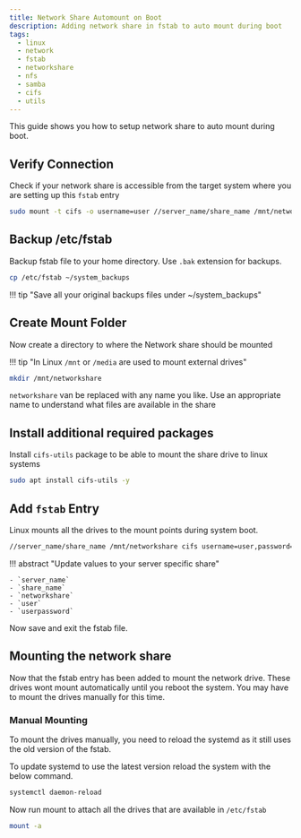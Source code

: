 ```yaml
---
title: Network Share Automount on Boot
description: Adding network share in fstab to auto mount during boot
tags:
  - linux
  - network
  - fstab
  - networkshare
  - nfs
  - samba
  - cifs
  - utils
---
```


This guide shows you how to setup network share to auto mount during boot.

## Verify Connection

Check if your network share is accessible from the target system where you are setting up this `fstab` entry

```bash
sudo mount -t cifs -o username=user //server_name/share_name /mnt/networkshare/
```

## Backup /etc/fstab

Backup fstab file to your home directory. Use `.bak` extension for backups.

```bash
cp /etc/fstab ~/system_backups
```

!!! tip "Save all your original backups files under ~/system_backups"

## Create Mount Folder

Now create a directory to where the Network share should be mounted

!!! tip "In Linux `/mnt` or `/media` are used to mount external drives"

```bash
mkdir /mnt/networkshare
```

`networkshare` van be replaced with any name you like. Use an appropriate name to understand what files are available in the share

## Install additional required packages

Install `cifs-utils` package to be able to mount the share drive to linux systems

```bash
sudo apt install cifs-utils -y
```

## Add `fstab` Entry

Linux mounts all the drives to the mount points during system boot.

```bash
//server_name/share_name /mnt/networkshare cifs username=user,password=userpassword vers=2.0 0 0
```

!!! abstract "Update values to your server specific share"

    - `server_name`
    - `share_name`
    - `networkshare`
    - `user`
    - `userpassword`

Now save and exit the fstab file.

## Mounting the network share

Now that the fstab entry has been added to mount the network drive. These drives wont mount automatically until you reboot the system. You may have to mount the drives manually for this time.

### Manual Mounting

To mount the drives manually, you need to reload the systemd as it still uses the old version of the fstab.

To update systemd to use the latest version reload the system with the below command.

```bash
systemctl daemon-reload
```

Now run mount to attach all the drives that are available in `/etc/fstab`

```bash
mount -a
```
